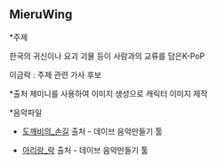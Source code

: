## MieruWing

*주제

한국의 귀신이나 요괴 괴물 등이 사람과의 교류를 담은K-PoP

이금락 : 주제 관련 가사 후보[]()

*출처
제미니를 사용하여 이미지 생성으로 캐릭터 이미지 제작


*음악파일 

- [도깨비의_손길](https://github.com/yoyoyy2025-byte/toylearn_AI_multimedias/blob/main/projects/%EB%8F%84%EA%B9%A8%EB%B9%84%EC%9D%98%20%EC%86%90%EA%B8%B8.mp3) 출처 - 데이브 음악만들기 툴

- [아리랑_락](https://github.com/yoyoyy2025-byte/toylearn_AI_multimedias/blob/main/projects/%EC%95%84%EB%A6%AC%EB%9E%91%20%EB%9D%BD.mp3) 출처 - 데이브 음악만들기 툴